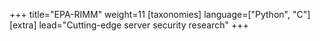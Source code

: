 +++
title="EPA-RIMM"
weight=11
[taxonomies]
language=["Python", "C"]
[extra]
lead="Cutting-edge server security research"
+++

